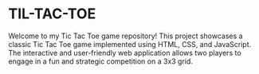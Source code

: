 # TIL-TAC-TOE
Welcome to my Tic Tac Toe game repository! This project showcases a classic Tic Tac Toe game implemented using HTML, CSS, and JavaScript. The interactive and user-friendly web application allows two players to engage in a fun and strategic competition on a 3x3 grid.
